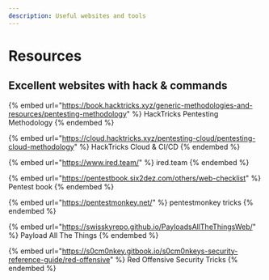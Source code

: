 ```yaml
---
description: Useful websites and tools
---
```


# Resources

## Excellent websites with hack & commands

{% embed url="https://book.hacktricks.xyz/generic-methodologies-and-resources/pentesting-methodology" %}
HackTricks Pentesting Methodology
{% endembed %}

{% embed url="https://cloud.hacktricks.xyz/pentesting-cloud/pentesting-cloud-methodology" %}
HackTricks Cloud & CI/CD
{% endembed %}

{% embed url="https://www.ired.team/" %}
ired.team
{% endembed %}

{% embed url="https://pentestbook.six2dez.com/others/web-checklist" %}
Pentest book
{% endembed %}

{% embed url="https://pentestmonkey.net/" %}
pentestmonkey tricks
{% endembed %}

{% embed url="https://swisskyrepo.github.io/PayloadsAllTheThingsWeb/" %}
Payload All The Things
{% endembed %}

{% embed url="https://s0cm0nkey.gitbook.io/s0cm0nkeys-security-reference-guide/red-offensive" %}
Red Offensive Security Tricks
{% endembed %}

